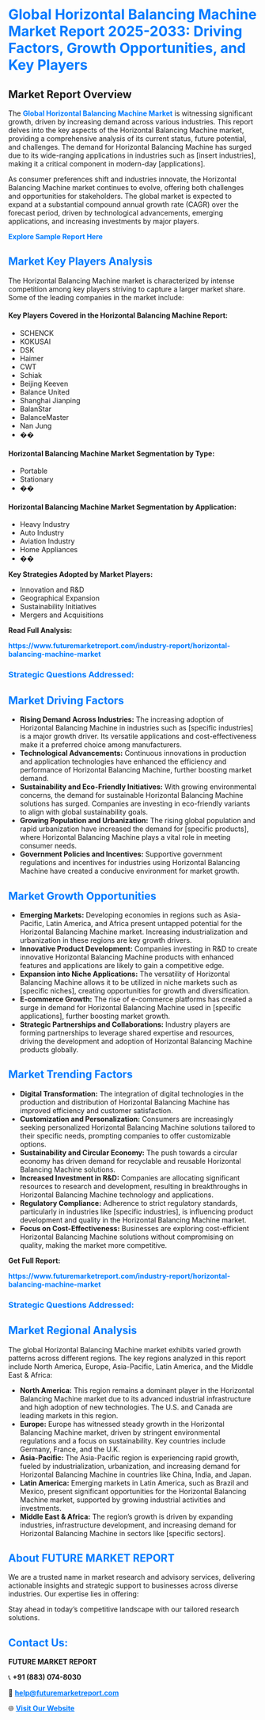 <h1 style="color: #007BFF;">Global Horizontal Balancing Machine Market Report 2025-2033: Driving Factors, Growth Opportunities, and Key Players</h1>

<section id="overview">
<h2>Market Report Overview</h2>
<p>The <a href="https://www.futuremarketreport.com/industry-report/horizontal-balancing-machine-market" style="color: #007BFF; text-decoration: none;"><strong>Global Horizontal Balancing Machine Market</strong></a> is witnessing significant growth, driven by increasing demand across various industries. This report delves into the key aspects of the Horizontal Balancing Machine market, providing a comprehensive analysis of its current status, future potential, and challenges. The demand for Horizontal Balancing Machine has surged due to its wide-ranging applications in industries such as [insert industries], making it a critical component in modern-day [applications].</p>
<p>As consumer preferences shift and industries innovate, the Horizontal Balancing Machine market continues to evolve, offering both challenges and opportunities for stakeholders. The global market is expected to expand at a substantial compound annual growth rate (CAGR) over the forecast period, driven by technological advancements, emerging applications, and increasing investments by major players.</p>
</section>

<section id="overview">
<p><a href="https://www.futuremarketreport.com/request-sample/reportId=117624" style="color: #007BFF; text-decoration: none;"><strong>Explore Sample Report Here</strong></a></p>
</section>

<section id="key-players">
<h2 style="color: #007BFF;">Market Key Players Analysis</h2>
<p>The Horizontal Balancing Machine market is characterized by intense competition among key players striving to capture a larger market share. Some of the leading companies in the market include:</p>
<h4>Key Players Covered in the Horizontal Balancing Machine Report:</h4>
<ul><li>SCHENCK</li><li>KOKUSAI</li><li>DSK</li><li>Haimer</li><li>CWT</li><li>Schiak</li><li>Beijing Keeven</li><li>Balance United</li><li>Shanghai Jianping</li><li>BalanStar</li><li>BalanceMaster</li><li>Nan Jung</li><li>��</li></ul>
<h4>Horizontal Balancing Machine Market Segmentation by Type:</h4>
<ul><li>Portable</li><li>Stationary</li><li>��</li></ul>

<h4>Horizontal Balancing Machine Market Segmentation by Application:</h4>
<ul><li>Heavy Industry</li><li>Auto Industry</li><li>Aviation Industry</li><li>Home Appliances</li><li>��</li></ul>
<p><strong>Key Strategies Adopted by Market Players:</strong></p>
<ul>
<li>Innovation and R&D</li>
<li>Geographical Expansion</li>
<li>Sustainability Initiatives</li>
<li>Mergers and Acquisitions</li>
</ul>
</section>

<section>
<p><strong>Read Full Analysis: </strong></p><a href="https://www.futuremarketreport.com/industry-report/horizontal-balancing-machine-market" style="color: #007BFF; text-decoration: none;"><strong>https://www.futuremarketreport.com/industry-report/horizontal-balancing-machine-market</strong></a>
<h3 style="color: #007BFF;">Strategic Questions Addressed:</h3>
</section>

<section id="driving-factors">
<h2 style="color: #007BFF;">Market Driving Factors</h2>
<ul>
<li><strong>Rising Demand Across Industries:</strong> The increasing adoption of Horizontal Balancing Machine in industries such as [specific industries] is a major growth driver. Its versatile applications and cost-effectiveness make it a preferred choice among manufacturers.</li>
<li><strong>Technological Advancements:</strong> Continuous innovations in production and application technologies have enhanced the efficiency and performance of Horizontal Balancing Machine, further boosting market demand.</li>
<li><strong>Sustainability and Eco-Friendly Initiatives:</strong> With growing environmental concerns, the demand for sustainable Horizontal Balancing Machine solutions has surged. Companies are investing in eco-friendly variants to align with global sustainability goals.</li>
<li><strong>Growing Population and Urbanization:</strong> The rising global population and rapid urbanization have increased the demand for [specific products], where Horizontal Balancing Machine plays a vital role in meeting consumer needs.</li>
<li><strong>Government Policies and Incentives:</strong> Supportive government regulations and incentives for industries using Horizontal Balancing Machine have created a conducive environment for market growth.</li>
</ul>
</section>

<section id="growth-opportunities">
<h2 style="color: #007BFF;">Market Growth Opportunities</h2>
<ul>
<li><strong>Emerging Markets:</strong> Developing economies in regions such as Asia-Pacific, Latin America, and Africa present untapped potential for the Horizontal Balancing Machine market. Increasing industrialization and urbanization in these regions are key growth drivers.</li>
<li><strong>Innovative Product Development:</strong> Companies investing in R&D to create innovative Horizontal Balancing Machine products with enhanced features and applications are likely to gain a competitive edge.</li>
<li><strong>Expansion into Niche Applications:</strong> The versatility of Horizontal Balancing Machine allows it to be utilized in niche markets such as [specific niches], creating opportunities for growth and diversification.</li>
<li><strong>E-commerce Growth:</strong> The rise of e-commerce platforms has created a surge in demand for Horizontal Balancing Machine used in [specific applications], further boosting market growth.</li>
<li><strong>Strategic Partnerships and Collaborations:</strong> Industry players are forming partnerships to leverage shared expertise and resources, driving the development and adoption of Horizontal Balancing Machine products globally.</li>
</ul>
</section>

<section id="trending-factors">
<h2 style="color: #007BFF;">Market Trending Factors</h2>
<ul>
<li><strong>Digital Transformation:</strong> The integration of digital technologies in the production and distribution of Horizontal Balancing Machine has improved efficiency and customer satisfaction.</li>
<li><strong>Customization and Personalization:</strong> Consumers are increasingly seeking personalized Horizontal Balancing Machine solutions tailored to their specific needs, prompting companies to offer customizable options.</li>
<li><strong>Sustainability and Circular Economy:</strong> The push towards a circular economy has driven demand for recyclable and reusable Horizontal Balancing Machine solutions.</li>
<li><strong>Increased Investment in R&D:</strong> Companies are allocating significant resources to research and development, resulting in breakthroughs in Horizontal Balancing Machine technology and applications.</li>
<li><strong>Regulatory Compliance:</strong> Adherence to strict regulatory standards, particularly in industries like [specific industries], is influencing product development and quality in the Horizontal Balancing Machine market.</li>
<li><strong>Focus on Cost-Effectiveness:</strong> Businesses are exploring cost-efficient Horizontal Balancing Machine solutions without compromising on quality, making the market more competitive.</li>
</ul>
</section>

<section>
<p><strong>Get Full Report: </strong></p><a href="https://www.futuremarketreport.com/industry-report/horizontal-balancing-machine-market" style="color: #007BFF; text-decoration: none;"><strong>https://www.futuremarketreport.com/industry-report/horizontal-balancing-machine-market</strong></a>
<h3 style="color: #007BFF;">Strategic Questions Addressed:</h3>
</section>


<section id="regional-analysis">
<h2 style="color: #007BFF;">Market Regional Analysis</h2>
<p>The global Horizontal Balancing Machine market exhibits varied growth patterns across different regions. The key regions analyzed in this report include North America, Europe, Asia-Pacific, Latin America, and the Middle East & Africa:</p>
<ul>
<li><strong>North America:</strong> This region remains a dominant player in the Horizontal Balancing Machine market due to its advanced industrial infrastructure and high adoption of new technologies. The U.S. and Canada are leading markets in this region.</li>
<li><strong>Europe:</strong> Europe has witnessed steady growth in the Horizontal Balancing Machine market, driven by stringent environmental regulations and a focus on sustainability. Key countries include Germany, France, and the U.K.</li>
<li><strong>Asia-Pacific:</strong> The Asia-Pacific region is experiencing rapid growth, fueled by industrialization, urbanization, and increasing demand for Horizontal Balancing Machine in countries like China, India, and Japan.</li>
<li><strong>Latin America:</strong> Emerging markets in Latin America, such as Brazil and Mexico, present significant opportunities for the Horizontal Balancing Machine market, supported by growing industrial activities and investments.</li>
<li><strong>Middle East & Africa:</strong> The region’s growth is driven by expanding industries, infrastructure development, and increasing demand for Horizontal Balancing Machine in sectors like [specific sectors].</li>
</ul>
</section>

<footer>
<h2 style="color: #007BFF;">About FUTURE MARKET REPORT</h2>
<p>We are a trusted name in market research and advisory services, delivering actionable insights and strategic support to businesses across diverse industries. Our expertise lies in offering:</p>

<p>Stay ahead in today’s competitive landscape with our tailored research solutions.</p>

<h2 style="color: #007BFF;">Contact Us:</h2>
<p><strong>FUTURE MARKET REPORT</strong></p>
<p>📞 <strong>+91 (883) 074-8030</strong></p>
<p>📧 <strong><a href="mailto:help@futuremarketreport.com" style="color: #007BFF;">help@futuremarketreport.com</a></strong></p>
<p>🌐 <strong><a href="https://www.futuremarketreport.com/" style="color: #007BFF;">Visit Our Website</a></strong></p>
</footer>